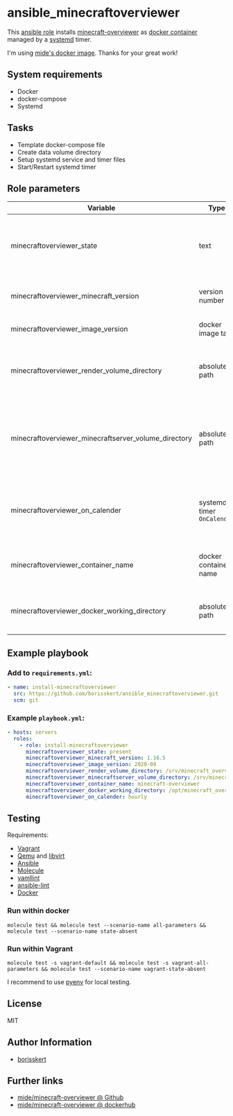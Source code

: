 # ansible_minecraftoverviewer

This [ansible role](https://docs.ansible.com/) installs [minecraft-overviewer](https://github.com/overviewer/Minecraft-Overviewer/) as [docker container](https://www.docker.com/) managed by a [systemd](https://systemd.io/) timer.

I'm using [mide's docker image](https://github.com/mide/minecraft-overviewer). Thanks for your great work!

## System requirements

* Docker
* docker-compose
* Systemd

## Tasks

* Template docker-compose file
* Create data volume directory
* Setup systemd service and timer files
* Start/Restart systemd timer

## Role parameters

| Variable      | Type | Mandatory? | Default | Description           |
|---------------|------|------------|---------|-----------------------|
| minecraftoverviewer_state | text | no | `'present'` | If `absent` removes the docker configuration, systemd service and timer |
| minecraftoverviewer_minecraft_version | version number | no | `'latest'` | Your minecraft server version |
| minecraftoverviewer_image_version     | docker image tag | no | `'latest'` | Used [mide's](https://hub.docker.com/r/mide/minecraft-overviewer) docker image version |
| minecraftoverviewer_render_volume_directory | absolute path | no | `/srv/minecraftoverviewer/render` | Location of your render data directory (will be created if not present) |
| minecraftoverviewer_minecraftserver_volume_directory | absolute path | no | `/srv/minecraftserver/minecraft-data` | Location of your minecraft server data directory (minecraft overviewer will fail if not present) |
| minecraftoverviewer_on_calender                      | systemd timer `OnCalendar` | no | `daily` | Specifies how often (or when exactly) your timer will run the minecraft overviewer |
| minecraftoverviewer_container_name                   | docker container name | no | `minecraft-overviewer` | Specifies how the name of your docker container |
| minecraftoverviewer_docker_working_directory         | absolute path | no | `/opt/minecraft_overviewer/docker` | Directory where your docker-compose file will be placed |

## Example playbook

### Add to `requirements.yml`:

```yaml
- name: install-minecraftoverviewer
  src: https://github.com/borisskert/ansible_minecraftoverviewer.git
  scm: git
```

### Example `playbook.yml`:

```yaml
- hosts: servers
  roles:
    - role: install-minecraftoverviewer
      minecraftoverviewer_state: present
      minecraftoverviewer_minecraft_version: 1.16.5
      minecraftoverviewer_image_version: 2020-09
      minecraftoverviewer_render_volume_directory: /srv/minecraft_overviewer/render
      minecraftoverviewer_minecraftserver_volume_directory: /srv/minecraftserver/minecraft-data
      minecraftoverviewer_container_name: minecraft-overviewer
      minecraftoverviewer_docker_working_directory: /opt/minecraft_overviewer/docker
      minecraftoverviewer_on_calender: hourly
```

## Testing

Requirements:

* [Vagrant](https://www.vagrantup.com/)
* [Qemu](https://www.qemu.org/libvirt) and [libvirt](https://libvirt.org/)
* [Ansible](https://docs.ansible.com/)
* [Molecule](https://molecule.readthedocs.io/en/latest/index.html)
* [yamllint](https://yamllint.readthedocs.io/en/stable/#)
* [ansible-lint](https://docs.ansible.com/ansible-lint/)
* [Docker](https://docs.docker.com/)

### Run within docker

```shell script
molecule test && molecule test --scenario-name all-parameters && molecule test --scenario-name state-absent
```

### Run within Vagrant

```shell script
molecule test -s vagrant-default && molecule test -s vagrant-all-parameters && molecule test --scenario-name vagrant-state-absent
```

I recommend to use [pyenv](https://github.com/pyenv/pyenv) for local testing.

## License

MIT

## Author Information

* [borisskert](https://github.com/borisskert)

## Further links

* [mide/minecraft-overviewer @ Github](https://github.com/mide/minecraft-overviewer)
* [mide/minecraft-overviewer @ dockerhub](https://hub.docker.com/r/mide/minecraft-overviewer)
